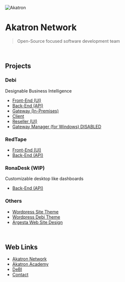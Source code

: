 ![Akatron](http://www.akatron.net/wp-content/themes/akatron-theme/assets/img/akt-icon.png)

# Akatron Network
> Open-Source focused software development team
<br />

## Projects
### Debi
Designable Business Intelligence
- [Front-End (UI)](https://github.com/Akatron-Network/Debi-Frontend)
- [Back-End (API)](https://github.com/Akatron-Network/Debi-API)
- [Gateway (In-Premises)](https://github.com/Akatron-Network/Debi-Gateway)
- [Client](https://github.com/Akatron-Network/Debi-Client)
- [Reseller (UI)](https://github.com/Akatron-Network/Debi-Reseller)
- [Gateway Manager (for Windows) DISABLED](https://github.com/Akatron-Network/Debi-GateManager)

### RedTape
- [Front-End (UI)](https://github.com/Akatron-Network/RedTape-Frontend)
- [Back-End (API)](https://github.com/Akatron-Network/RedTape-API)

### RonaDesk (WIP)
Customizable desktop like dashboards
- [Back-End (API)](https://github.com/Akatron-Network/RonaDesk-API)


### Others
- [Wordpress Site Theme](https://github.com/Akatron-Network/Wordpress-Akatron-WebTheme)
- [Wordpress Debi Theme](https://github.com/Akatron-Network/Wordpress-Debi-Theme)
- [Argesta Web Site Design](https://github.com/Akatron-Network/Argesta-Website)

<br />

## Web Links
- [Akatron Network](http://akatron.net)
- [Akatron Academy](http://akatron.net/category/academy/)
- [DeBI](http://debi.akatron.net)
- [Contact](http://www.akatron.net/contact)

<!--

## Hi there 👋

**Here are some ideas to get you started:**

🙋‍♀️ A short introduction - what is your organization all about?
🌈 Contribution guidelines - how can the community get involved?
👩‍💻 Useful resources - where can the community find your docs? Is there anything else the community should know?
🍿 Fun facts - what does your team eat for breakfast?
🧙 Remember, you can do mighty things with the power of [Markdown](https://docs.github.com/github/writing-on-github/getting-started-with-writing-and-formatting-on-github/basic-writing-and-formatting-syntax)
-->
